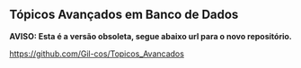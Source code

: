 ## Tópicos Avançados em Banco de Dados

**AVISO: Esta é a versão obsoleta, segue abaixo url para o novo repositório.**

https://github.com/Gil-cos/Topicos_Avancados

